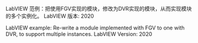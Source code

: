 LabVIEW 范例：把使用FGV实现的模块，修改为DVR实现的模块，从而实现模块的多个实例化。
LabVIEW 版本: 2020

LabVIEW example: Re-write a module implemented with FGV to one with DVR, to support multiple instances.
LabVIEW Version: 2020
